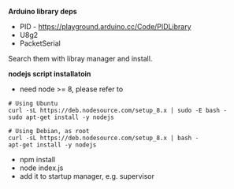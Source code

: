**Arduino library deps**

- PID - https://playground.arduino.cc/Code/PIDLibrary
- U8g2
- PacketSerial

Search them with libray manager and install.



**nodejs script installatoin**

- need node >= 8, please refer to 

```shell
# Using Ubuntu
curl -sL https://deb.nodesource.com/setup_8.x | sudo -E bash -
sudo apt-get install -y nodejs

# Using Debian, as root
curl -sL https://deb.nodesource.com/setup_8.x | bash -
apt-get install -y nodejs
```

- npm install
- node index.js
- add it to startup manager, e.g. supervisor